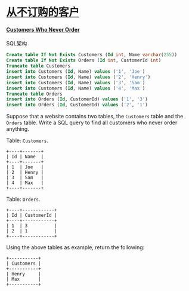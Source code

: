 # [从不订购的客户](https://leetcode-cn.com/problems/customers-who-never-order) 

#### [Customers Who Never Order](https://leetcode-cn.com/problems/customers-who-never-order/)

SQL架构

```sql
Create table If Not Exists Customers (Id int, Name varchar(255))
Create table If Not Exists Orders (Id int, CustomerId int)
Truncate table Customers
insert into Customers (Id, Name) values ('1', 'Joe')
insert into Customers (Id, Name) values ('2', 'Henry')
insert into Customers (Id, Name) values ('3', 'Sam')
insert into Customers (Id, Name) values ('4', 'Max')
Truncate table Orders
insert into Orders (Id, CustomerId) values ('1', '3')
insert into Orders (Id, CustomerId) values ('2', '1')
```

Suppose that a website contains two tables, the `Customers` table and the `Orders` table. Write a SQL query to find all customers who never order anything.

Table: `Customers`.

```
+----+-------+
| Id | Name  |
+----+-------+
| 1  | Joe   |
| 2  | Henry |
| 3  | Sam   |
| 4  | Max   |
+----+-------+
```

Table: `Orders`.

```
+----+------------+
| Id | CustomerId |
+----+------------+
| 1  | 3          |
| 2  | 1          |
+----+------------+
```

Using the above tables as example, return the following:

```
+-----------+
| Customers |
+-----------+
| Henry     |
| Max       |
+-----------+
```